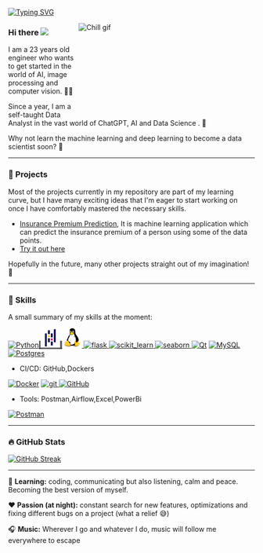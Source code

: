 <p align="center">
  
<a href="https://github.com/chandansy/"><img src="https://readme-typing-svg.demolab.com?font=Fira+Code&size=18&pause=1000&vCenter=true&width=600&lines=%F0%9F%8C%B1Young+Data+Science+Enthusiast+in+the+world+of+AI%F0%9F%8C%B1;%F0%9F%8C%B1Always+Learning+new+things%F0%9F%8C%B1" alt="Typing SVG" /></a>
  
</p>

[<img align="right" alt="Chill gif" src="https://cdn.shopify.com/s/files/1/0578/3696/1997/t/9/assets/lofiboy.gif?v=103461765217895835051680702279" width="360" height="190" />](https://github.com/chandansy?tab=repositories)

### Hi there <img src="https://media.giphy.com/media/hvRJCLFzcasrR4ia7z/giphy.gif" width="25px">

I am a 23 years old engineer who wants to get started in the world of AI, image processing and computer vision. 👨‍🎓

Since a year, I am a self-taught Data Analyst in the vast world of ChatGPT, AI and Data Science . 📱

Why not learn the machine learning and deep learning to become a data scientist soon? 🧠

---

### 🔭 Projects
Most of the projects currently in my repository are part of my learning curve, but I have many exciting ideas that I'm eager to start working on once I have comfortably mastered the necessary skills.

- [Insurance Premium Prediction](https://github.com/chandansy/Insurance-premium-prediction), It is machine learning application which can predict the insurance premium of a person using some of the data points.
- [Try it out here](https://insurance-premium-prediction-rx8c.onrender.com)

Hopefully in the future, many other projects straight out of my imagination! 🤔

---

### 💭 Skills

A small summary of my skills at the moment:


[![Python](https://skillicons.dev/icons?i=python)](https://www.python.org/)<a href="https://pandas.pydata.org/" target="_blank" rel="noreferrer" style="background-color: #606060;">
  <img src="https://raw.githubusercontent.com/devicons/devicon/2ae2a900d2f041da66e950e4d48052658d850630/icons/pandas/pandas-original.svg" alt="pandas" width="40" height="40"/> <a href="https://www.linux.org/" target="_blank" rel="noreferrer"> <img src="https://raw.githubusercontent.com/devicons/devicon/master/icons/linux/linux-original.svg" alt="linux" width="40" height="40"/> </a> <a href="https://flask.palletsprojects.com/" target="_blank" rel="noreferrer"> <img src="https://www.seekpng.com/png/detail/875-8753366_flask-framework-logo-svg.png" alt="flask" width="40" height="40"/> </a> <a href="https://scikit-learn.org/" target="_blank" rel="noreferrer"> <img src="https://upload.wikimedia.org/wikipedia/commons/0/05/Scikit_learn_logo_small.svg" alt="scikit_learn" width="40" height="40"/> </a> <a href="https://seaborn.pydata.org/" target="_blank" rel="noreferrer"> <img src="https://seaborn.pydata.org/_images/logo-mark-lightbg.svg" alt="seaborn" width="40" height="40"/> </a>
[![Qt](https://skillicons.dev/icons?i=qt)](https://www.qt.io/)
[![MySQL](https://skillicons.dev/icons?i=mysql)](https://www.mysql.com/fr/)
[![Postgres](https://skillicons.dev/icons?i=postgres)](https://www.postgresql.org/)


- CI/CD: GitHub,Dockers

[![Docker](https://skillicons.dev/icons?i=docker)](https://www.docker.com/)
<a href="https://git-scm.com/" target="_blank" rel="noreferrer"> <img src="https://www.vectorlogo.zone/logos/git-scm/git-scm-icon.svg" alt="git" width="40" height="40"/> </a> [![GitHub](https://skillicons.dev/icons?i=github)](https://github.com/chandansy)


- Tools: Postman,Airflow,Excel,PowerBi


[![Postman](https://skillicons.dev/icons?i=postman)](https://www.postman.com/)

---

### 🔥 GitHub Stats

[![GitHub Streak](https://streak-stats.demolab.com?user=chandansy&theme=discord-old-blurple&hide_border=true&border_radius=10)](https://github.com/chandansy?tab=repositories)

---

💼 **Learning:** coding, communicating but also listening, calm and peace. Becoming the best version of myself.

❤️ **Passion (at night):** constant search for new features, optimizations and fixing different bugs on a project (what a relief 😅)

🎧 **Music:** Wherever I go and whatever I do, music will follow me everywhere to escape
